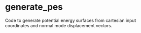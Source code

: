 generate_pes
============

Code to generate potential energy surfaces from cartesian input coordinates and normal mode displacement vectors.
